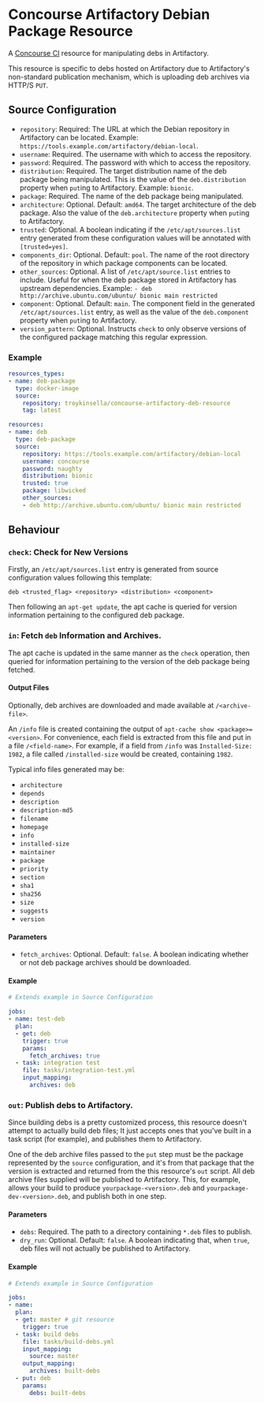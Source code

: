 # Concourse Artifactory Debian Package Resource

A [Concourse CI](https://concourse-ci.org) resource for manipulating debs in Artifactory.

This resource is specific to debs hosted on Artifactory due to Artifactory's
non-standard publication mechanism, which is uploading deb archives
via HTTP/S `PUT`.

## Source Configuration

* `repository`: Required: The URL at which the Debian repository in Artifactory 
   can be located. Example: `https://tools.example.com/artifactory/debian-local`.
* `username`: Required. The username with which to access the repository.
* `password`: Required. The password with which to access the repository.
* `distribution`: Required. The target distribution name of the deb package being 
   manipulated. This is the value of the `deb.distribution` property 
   when `put`ing to Artifactory. Example: `bionic`.
* `package`: Required. The name of the deb package being manipulated.
* `architecture`: Optional. Default: `amd64`. The target architecture of the deb
  package. Also the value of the `deb.architecture` property 
  when `put`ing to Artifactory.
* `trusted`: Optional. A boolean indicating if the `/etc/apt/sources.list` entry
  generated from these configuration values will be annotated with `[trusted=yes]`.
* `components_dir`: Optional. Default: `pool`. The name of the root directory of the repository
  in which package components can be located.
* `other_sources`: Optional. A list of `/etc/apt/source.list` entries to include.
  Useful for when the deb package stored in Artifactory has upstream dependencies.
  Example: `- deb http://archive.ubuntu.com/ubuntu/ bionic main restricted`
* `component`: Optional. Default: `main`. The component field in the generated
  `/etc/apt/sources.list` entry, as well as the value of the `deb.component`
  property when `put`ing to Artifactory.
* `version_pattern`: Optional. Instructs `check` to only observe versions of the
  configured package matching this regular expression.

### Example

```yaml
resources_types:
- name: deb-package
  type: docker-image
  source:
    repository: troykinsella/concourse-artifactory-deb-resource
    tag: latest

resources:
- name: deb
  type: deb-package
  source:
    repository: https://tools.example.com/artifactory/debian-local
    username: concourse
    password: naughty
    distribution: bionic
    trusted: true
    package: libwicked
    other_sources:
    - deb http://archive.ubuntu.com/ubuntu/ bionic main restricted
```

## Behaviour

### `check`: Check for New Versions

Firstly, an `/etc/apt/sources.list` entry is generated from source configuration 
values following this template:
```
deb <trusted_flag> <repository> <distribution> <component>
```

Then following an `apt-get update`, the apt cache is queried for version
information pertaining to the configured deb package. 

### `in`: Fetch `deb` Information and Archives.

The apt cache is updated in the same manner as the `check` operation, 
then queried for information pertaining to the version of the
deb package being fetched.

#### Output Files

Optionally, deb archives are downloaded and made available at `/<archive-file>`.

An `/info` file is created containing the output of 
`apt-cache show <package>=<version>`. For convenience, each
field is extracted from this file and put in a file `/<field-name>`.
For example, if a field from `/info` was `Installed-Size: 1982`,
a file called `/installed-size` would be created, containing `1982`.

Typical info files generated may be:
* `architecture`
* `depends`
* `description`
* `description-md5`
* `filename`
* `homepage`
* `info`
* `installed-size`
* `maintainer`
* `package`
* `priority`
* `section`
* `sha1`
* `sha256`
* `size`
* `suggests`
* `version`

#### Parameters

* `fetch_archives`: Optional. Default: `false`. A boolean indicating
  whether or not deb package archives should be downloaded.

#### Example

```yaml
# Extends example in Source Configuration

jobs:
- name: test-deb
  plan:
  - get: deb
    trigger: true
    params:
      fetch_archives: true
  - task: integration test
    file: tasks/integration-test.yml
    input_mapping:
      archives: deb
```

### `out`: Publish debs to Artifactory.

Since building debs is a pretty customized process, this resource
doesn't attempt to actually build deb files; It just accepts ones that
you've built in a task script (for example), and publishes them
to Artifactory.

One of the deb archive files passed to the `put` step must be the
package represented by the `source` configuration, and it's from that
package that the version is extracted and returned from the this
resource's `out` script. All deb archive files supplied will
be published to Artifactory. This, for example, allows your
build to produce `yourpackage-<version>.deb` and 
`yourpackage-dev-<version>.deb`, and publish both in one step. 

#### Parameters

* `debs`: Required. The path to a directory containing `*.deb` files to publish.
* `dry_run`: Optional. Default: `false`. A boolean indicating that, when `true`, deb
  files will not actually be published to Artifactory.

#### Example

```yaml
# Extends example in Source Configuration

jobs:
- name: 
  plan:
  - get: master # git resource
    trigger: true
  - task: build debs
    file: tasks/build-debs.yml
    input_mapping:
      source: master
    output_mapping:
      archives: built-debs
  - put: deb
    params:
      debs: built-debs 
```
